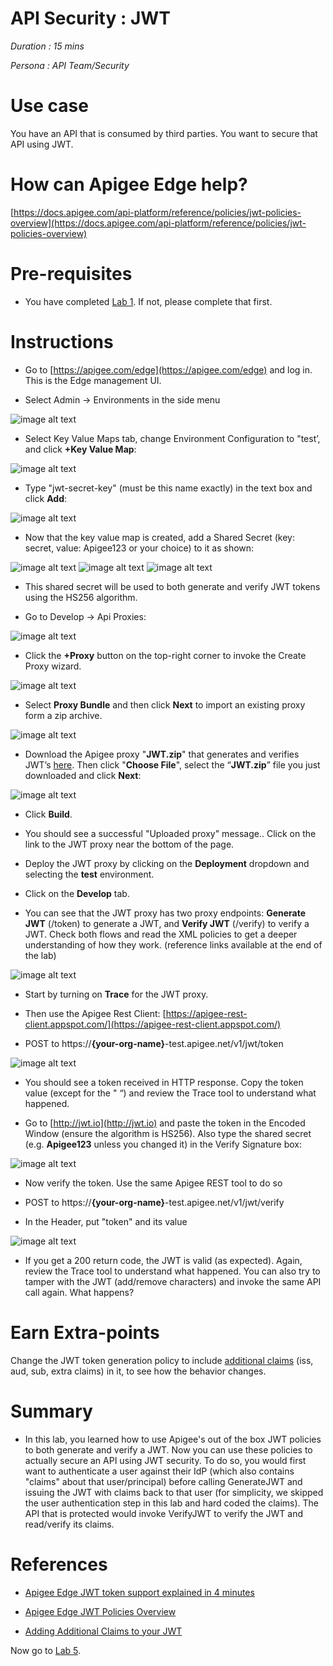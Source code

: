 # **API Security : JWT**

*Duration : 15 mins*

*Persona : API Team/Security*

# **Use case**

You have an API that is consumed by third parties. You want to secure that API using JWT.

# **How can Apigee Edge help?**

[https://docs.apigee.com/api-platform/reference/policies/jwt-policies-overview](https://docs.apigee.com/api-platform/reference/policies/jwt-policies-overview)

# **Pre-requisites**

* You have completed [Lab 1](../Lab%201%20Traffic%20Management%20-%20Throttle%20APIs). If not, please complete that first.

# **Instructions**

* Go to [https://apigee.com/edge](https://apigee.com/edge) and log in. This is the Edge management UI.

* Select Admin → Environments in the side menu

![image alt text](./media/image_0.png)

* Select Key Value Maps tab, change Environment Configuration to "test’, and click **+Key Value Map**:

![image alt text](./media/image_1.png)

* Type "jwt-secret-key" (must be this name exactly) in the text box and click **Add**:

![image alt text](./media/image_2.png)

* Now that the key value map is created, add a Shared Secret (key: secret, value: Apigee123 or your choice) to it as shown:

![image alt text](./media/image_3a.png)
![image alt text](./media/image_3b.png)
![image alt text](./media/image_3c.png)

* This shared secret will be used to both generate and verify JWT tokens using the HS256 algorithm.

* Go to Develop → Api Proxies:

![image alt text](./media/image_4.png)

* Click the **+Proxy** button on the top-right corner to invoke the Create Proxy wizard.

![image alt text](./media/image_5.png)

* Select **Proxy Bundle** and then click **Next** to import an existing proxy form a zip archive.

![image alt text](./media/image_6.png)

* Download the Apigee proxy "**JWT.zip**" that generates and verifies JWT’s [here](https://github.com/aliceinapiland/AdvancedVirtualAPIJam/blob/master/SecurityJam/Lab%204%20-%20JWT/JWT.zip?raw=true).  Then click "**Choose File**", select the “**JWT.zip**” file you just downloaded and click **Next**:

![image alt text](./media/image_7.png)

* Click **Build**.

* You should see a successful "Uploaded proxy" message..  Click on the link to the JWT proxy near the bottom of the page.

* Deploy the JWT proxy by clicking on the **Deployment** dropdown and selecting the **test** environment.

* Click on the **Develop** tab.

* You can see that the JWT proxy has two proxy endpoints: **Generate JWT** (/token) to generate a JWT, and **Verify JWT** (/verify) to verify a JWT.  Check both flows and read the XML policies to get a deeper understanding of how they work. (reference links available at the end of the lab)

![image alt text](./media/image_8.png)

* Start by turning on **Trace** for the JWT proxy.

* Then use the Apigee Rest Client: [https://apigee-rest-client.appspot.com/](https://apigee-rest-client.appspot.com/)

* POST to https://**{your-org-name}**-test.apigee.net/v1/jwt/token

![image alt text](./media/image_9.png)

* You should see a token received in HTTP response.  Copy the token value (except for the " “) and review the Trace tool to understand what happened.

* Go to [http://jwt.io](http://jwt.io) and paste the token in the Encoded Window (ensure the algorithm is HS256).  Also type the shared secret (e.g. **Apigee123** unless you changed it) in the Verify Signature box:

![image alt text](./media/image_10.png)

* Now verify the token.  Use the same Apigee REST tool to do so

* POST to https://**{your-org-name}**-test.apigee.net/v1/jwt/verify

* In the Header, put "token" and its value

![image alt text](./media/image_11.png)

* If you get a 200 return code, the JWT is valid (as expected).  Again, review the Trace tool to understand what happened.  You can also try to tamper with the JWT (add/remove characters) and invoke the same API call again.  What happens?

# **Earn Extra-points**

Change the JWT token generation policy to include [additional claims](https://docs.apigee.com/api-platform/reference/policies/generate-jwt-policy#additionalclaimsclaim) (iss, aud, sub, extra claims) in it, to see how the behavior changes.

# **Summary**

* In this lab, you learned how to use Apigee's out of the box JWT policies to both generate and verify a JWT.  Now you can use these policies to actually secure an API using JWT security.  To do so, you would first want to authenticate a user against their IdP (which also contains "claims" about that user/principal) before calling GenerateJWT and issuing the JWT with claims back to that user (for simplicity, we skipped the user authentication step in this lab and hard coded the claims). The API that is protected would invoke VerifyJWT to verify the JWT and read/verify its claims.

# **References**

* [Apigee Edge JWT token support explained in 4 minutes](https://youtu.be/mY5B6YlpkAY)

* [Apigee Edge JWT Policies Overview](https://docs.apigee.com/api-platform/reference/policies/jwt-policies-overview)

* [Adding Additional Claims to your JWT](https://docs.apigee.com/api-platform/reference/policies/generate-jwt-policy#additionalclaimsclaim)

Now go to [Lab 5](https://goo.gl/6S2iJr).
